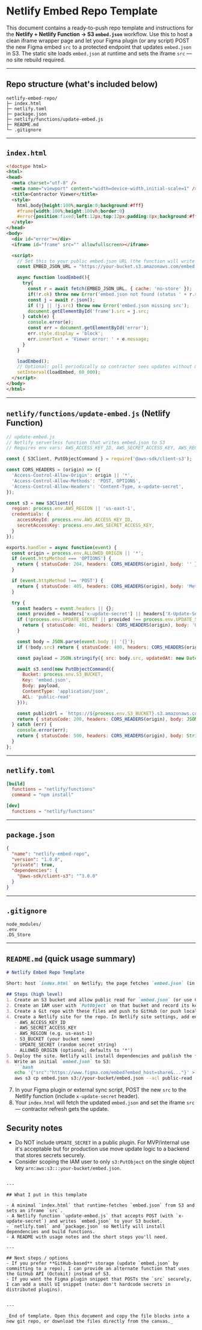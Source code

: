 # Netlify Embed Repo Template

This document contains a ready-to-push repo template and instructions for the **Netlify + Netlify Function -> S3 `embed.json`** workflow. Use this to host a clean iframe wrapper page and let your Figma plugin (or any script) POST the new Figma embed `src` to a protected endpoint that updates `embed.json` in S3. The static site loads `embed.json` at runtime and sets the iframe `src` — no site rebuild required.

---

## Repo structure (what's included below)

```
netlify-embed-repo/
├─ index.html
├─ netlify.toml
├─ package.json
├─ netlify/functions/update-embed.js
├─ README.md
└─ .gitignore
```

---

## `index.html`

```html
<!doctype html>
<html>
<head>
  <meta charset="utf-8" />
  <meta name="viewport" content="width=device-width,initial-scale=1" />
  <title>Contractor Viewer</title>
  <style>
    html,body{height:100%;margin:0;background:#fff}
    #frame{width:100%;height:100vh;border:0}
    #error{position:fixed;left:12px;top:12px;padding:8px;background:#fff;border:1px solid #eee;border-radius:6px;box-shadow:0 6px 18px rgba(0,0,0,.08);display:none}
  </style>
</head>
<body>
  <div id="error"></div>
  <iframe id="frame" src="" allowfullscreen></iframe>

  <script>
    // Set this to your public embed.json URL (the function will write to S3 at this path)
    const EMBED_JSON_URL = "https://your-bucket.s3.amazonaws.com/embed.json"; // <-- replace in Netlify site settings or edit after deploy

    async function loadEmbed(){
      try{
        const r = await fetch(EMBED_JSON_URL, { cache: 'no-store' });
        if(!r.ok) throw new Error('embed.json not found (status ' + r.status + ')');
        const j = await r.json();
        if (!j || !j.src) throw new Error('embed.json missing src');
        document.getElementById('frame').src = j.src;
      } catch(e) {
        console.error(e);
        const err = document.getElementById('error');
        err.style.display = 'block';
        err.innerText = 'Viewer error: ' + e.message;
      }
    }

    loadEmbed();
    // Optional: poll periodically so contractor sees updates without manual refresh
    setInterval(loadEmbed, 60_000);
  </script>
</body>
</html>
```

---

## `netlify/functions/update-embed.js` (Netlify Function)

```js
// update-embed.js
// Netlify serverless function that writes embed.json to S3
// Requires env vars: AWS_ACCESS_KEY_ID, AWS_SECRET_ACCESS_KEY, AWS_REGION, S3_BUCKET, UPDATE_SECRET

const { S3Client, PutObjectCommand } = require('@aws-sdk/client-s3');

const CORS_HEADERS = (origin) => ({
  'Access-Control-Allow-Origin': origin || '*',
  'Access-Control-Allow-Methods': 'POST, OPTIONS',
  'Access-Control-Allow-Headers': 'Content-Type, x-update-secret',
});

const s3 = new S3Client({
  region: process.env.AWS_REGION || 'us-east-1',
  credentials: {
    accessKeyId: process.env.AWS_ACCESS_KEY_ID,
    secretAccessKey: process.env.AWS_SECRET_ACCESS_KEY,
  }
});

exports.handler = async function(event) {
  const origin = process.env.ALLOWED_ORIGIN || '*';
  if (event.httpMethod === 'OPTIONS') {
    return { statusCode: 204, headers: CORS_HEADERS(origin), body: '' };
  }

  if (event.httpMethod !== 'POST') {
    return { statusCode: 405, headers: CORS_HEADERS(origin), body: 'Method Not Allowed' };
  }

  try {
    const headers = event.headers || {};
    const provided = headers['x-update-secret'] || headers['X-Update-Secret'] || headers['x-secret'] || '';
    if (!process.env.UPDATE_SECRET || provided !== process.env.UPDATE_SECRET) {
      return { statusCode: 401, headers: CORS_HEADERS(origin), body: 'Unauthorized' };
    }

    const body = JSON.parse(event.body || '{}');
    if (!body.src) return { statusCode: 400, headers: CORS_HEADERS(origin), body: 'Missing src' };

    const payload = JSON.stringify({ src: body.src, updatedAt: new Date().toISOString() });

    await s3.send(new PutObjectCommand({
      Bucket: process.env.S3_BUCKET,
      Key: 'embed.json',
      Body: payload,
      ContentType: 'application/json',
      ACL: 'public-read'
    }));

    const publicUrl = `https://${process.env.S3_BUCKET}.s3.amazonaws.com/embed.json`;
    return { statusCode: 200, headers: CORS_HEADERS(origin), body: JSON.stringify({ ok: true, url: publicUrl }) };
  } catch (err) {
    console.error(err);
    return { statusCode: 500, headers: CORS_HEADERS(origin), body: String(err) };
  }
};
```

---

## `netlify.toml`

```toml
[build]
  functions = "netlify/functions"
  command = "npm install"

[dev]
  functions = "netlify/functions"
```

---

## `package.json`

```json
{
  "name": "netlify-embed-repo",
  "version": "1.0.0",
  "private": true,
  "dependencies": {
    "@aws-sdk/client-s3": "^3.0.0"
  }
}
```

---

## `.gitignore`

```gitignore
node_modules/
.env
.DS_Store
```

---

## `README.md` (quick usage summary)

```md
# Netlify Embed Repo Template

Short: host `index.html` on Netlify; the page fetches `embed.json` (in S3). A Netlify Function `update-embed` accepts a POST with `{ src: "<figma-embed-src>" }` and writes `embed.json` in S3. Use your Figma plugin (or script) to POST the new `src` whenever you sync.

## Steps (high level)
1. Create an S3 bucket and allow public read for `embed.json` (or use CloudFront/CORS as needed).
2. Create an IAM user with `PutObject` on that bucket and record its keys.
3. Create a Git repo with these files and push to GitHub (or push local files directly to Netlify via drag & drop).
4. Create a Netlify site for the repo. In Netlify site settings, add env vars:
   - AWS_ACCESS_KEY_ID
   - AWS_SECRET_ACCESS_KEY
   - AWS_REGION (e.g. us-east-1)
   - S3_BUCKET (your bucket name)
   - UPDATE_SECRET (random secret string)  
   - ALLOWED_ORIGIN (optional; defaults to '*')
5. Deploy the site. Netlify will install dependencies and publish the function at `/.netlify/functions/update-embed`.
6. Write an initial `embed.json` to S3:
   ```bash
   echo '{"src":"https://www.figma.com/embed?embed_host=share&..."}' > embed.json
   aws s3 cp embed.json s3://your-bucket/embed.json --acl public-read --content-type application/json
   ```
7. In your Figma plugin or external sync script, POST the new `src` to the Netlify function (include `x-update-secret` header).
8. Your `index.html` will fetch the updated `embed.json` and set the iframe `src` — contractor refresh gets the update.

## Security notes
- Do NOT include `UPDATE_SECRET` in a public plugin. For MVP/internal use it's acceptable but for production use move update logic to a backend that stores secrets securely.
- Consider scoping the IAM user to only `s3:PutObject` on the single object key `arn:aws:s3:::your-bucket/embed.json`.
```

---

## What I put in this template

- A minimal `index.html` that runtime-fetches `embed.json` from S3 and sets an iframe `src`.
- A Netlify function `update-embed.js` that accepts POST (with `x-update-secret`) and writes `embed.json` to your S3 bucket.
- `netlify.toml` and `package.json` so Netlify will install dependencies and build functions.
- A README with usage notes and the short steps you'll need.

---

## Next steps / options
- If you prefer **GitHub-based** storage (update `embed.json` by committing to a repo), I can provide an alternate function that uses the GitHub API (Octokit) instead of S3.
- If you want the Figma plugin snippet that POSTs the `src` securely, I can add a small UI snippet (note: don't hardcode secrets in distributed plugins).


---

_End of template. Open this document and copy the file blocks into a new git repo, or download the files directly from the canvas._

